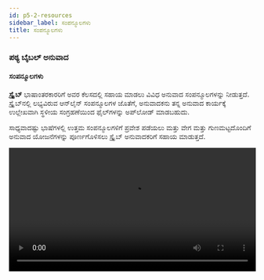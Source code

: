 ```yaml
---
id: p5-2-resources
sidebar_label: ಸಂಪನ್ಮೂಲಗಳು
title: ಸಂಪನ್ಮೂಲಗಳು
---
```

### ಪಠ್ಯ ಬೈಬಲ್ ಅನುವಾದ

#### ಸಂಪನ್ಮೂಲಗಳು

**ಸ್ಕ್ರೈಬ್** ಭಾಷಾಂತರಕಾರರಿಗೆ ಅವರ ಕೆಲಸದಲ್ಲಿ ಸಹಾಯ ಮಾಡಲು ವಿವಿಧ ಅನುವಾದ ಸಂಪನ್ಮೂಲಗಳನ್ನು ನೀಡುತ್ತದೆ. ಸ್ಕ್ರೈಬ್‌ನಲ್ಲಿ ಲಭ್ಯವಿರುವ ಆನ್‌ಲೈನ್ ಸಂಪನ್ಮೂಲಗಳ ಜೊತೆಗೆ, ಅನುವಾದಕನು ತನ್ನ ಅನುವಾದ ಕಾರ್ಯಕ್ಕೆ ಉಲ್ಲೇಖವಾಗಿ ಸ್ಥಳೀಯ ಸಂಗ್ರಹಣೆಯಿಂದ ಫೈಲ್‌ಗಳನ್ನು ಅಪ್‌ಲೋಡ್ ಮಾಡಬಹುದು.

ಸಾಧ್ಯವಾದಷ್ಟು ಭಾಷೆಗಳಲ್ಲಿ ಉತ್ತಮ ಸಂಪನ್ಮೂಲಗಳಿಗೆ ಪ್ರವೇಶ ಪಡೆಯಲು ಮತ್ತು ವೇಗ ಮತ್ತು ಗುಣಮಟ್ಟದೊಂದಿಗೆ ಅನುವಾದ ಯೋಜನೆಗಳನ್ನು ಪೂರ್ಣಗೊಳಿಸಲು ಸ್ಕ್ರೈಬ್ ಅನುವಾದಕರಿಗೆ ಸಹಾಯ ಮಾಡುತ್ತದೆ.

<video controls src="/0.7.4/en-import-resources.mov.mp4" width="100%" type="video/mov"/>

#### ಸಂಪನ್ಮೂಲಗಳ ವಿಧಗಳು

ಕೆಳಗಿನ ಸಂಪನ್ಮೂಲಗಳು ಸ್ಕ್ರೈಬ್‌ನಲ್ಲಿ ಲಭ್ಯವಿದೆ

<h3>ಬೈಬಲ್</h3>

ನೀವು ಬೈಬಲ್ ಮೇಲೆ ಕ್ಲಿಕ್ ಮಾಡಿದರೆ ಮೂರು ಟ್ಯಾಬ್‌ಗಳಿವೆ:

### ಬೈಬಲ್, ರಿಸೋರ್ಸ್, ಕಲೆಕ್ಷನ್ 

**<i>ನಿಮ್ಮ ಆಯ್ಕೆಯ ಬೈಬಲ್ ಅನ್ನು ಡೌನ್‌ಲೋಡ್ ಮಾಡಲು,</i>**  **ರಿಸೋರ್ಸ್ ಟ್ಯಾಬ್**.

ಬೈಬಲ್‌ನಿಂದ ಸಂಪನ್ಮೂಲಗಳನ್ನು ಪೂರ್ವನಿಯೋಜಿತವಾಗಿ ಇಂಗ್ಲಿಷ್‌ನಲ್ಲಿ ಪ್ರದರ್ಶಿಸಲಾಗುತ್ತದೆ; ಇತರ ಭಾಷೆಗಳಲ್ಲಿ ಸಂಪನ್ಮೂಲಗಳನ್ನು ಡೌನ್‌ಲೋಡ್ ಮಾಡಲು, ಸೂಚನೆಗಳನ್ನು ಅನುಸರಿಸಿ.
- **ರಿಸೋರ್ಸ** ಟ್ಯಾಬ್ ಮೇಲೆ ಕ್ಲಿಕ್ ಮಾಡಿ
- ಭಾಷಾ ಡ್ರಾಪ್-ಡೌನ್‌ನಿಂದ **ಭಾಷೆ** ಆಯ್ಕೆಮಾಡಿ
- **ಟೈಪ್** ಡ್ರಾಪ್‌ಡೌನ್‌ನಿಂದ **ಬೈಬಲ್** ಅಥವಾ **ಅಲೈನ್ಡ್ ಬೈಬಲ್** ಆಯ್ಕೆಮಾಡಿ
- ಡೌನ್‌ಲೋಡ್ ಐಕಾನ್ ಆಯ್ಕೆಮಾಡಿ

ಒಮ್ಮೆ ನೀವು ಬೈಬಲ್ ಟ್ಯಾಬ್ ಅನ್ನು ಕ್ಲಿಕ್ ಮಾಡಿದರೆ, ಡೌನ್‌ಲೋಡ್ ಮಾಡಿದ ಬೈಬಲ್ ಪಟ್ಟಿಯ ಮೇಲ್ಭಾಗದಲ್ಲಿರುತ್ತದೆ. ಡೌನ್‌ಲೋಡ್ ಮಾಡಲಾದ ಸಂಪನ್ಮೂಲಗಳನ್ನು ಟ್ರ್ಯಾಕ್ ಮಾಡಲು ಇದು ನಿಮ್ಮನ್ನು ಅನುಮತಿಸುತ್ತದೆ.
ಸಂಪನ್ಮೂಲ ವಿಭಾಗದಲ್ಲಿ ಒದಗಿಸಲಾದ ವಿಂಡೋದಲ್ಲಿ ಭಾಷೆ ಮತ್ತು ಟೈಪ್‌ನಂತಹ ಮಾಹಿತಿಯನ್ನು ನಮೂದಿಸುವ ಮೂಲಕ ನೀವು ಬೈಬಲ್ ಅನ್ನು ಆಯ್ಕೆ ಮಾಡಬಹುದು.
ಬೈಬಲ್ ಟ್ಯಾಬ್ ಅನ್ನು ಕ್ಲಿಕ್ ಮಾಡುವ ಮೂಲಕ, ನೀವು ಡೌನ್‌ಲೋಡ್ ಮಾಡಿದ ಬೈಬಲ್ ಅನ್ನು ಉಲ್ಲೇಖಕ್ಕಾಗಿ ಪ್ರವೇಶಿಸಲು ಸಾಧ್ಯವಾಗುತ್ತದೆ.

**<i>ಸ್ಥಳೀಯದಿಂದ ರಿಸೋರ್ಸ ಅಪ್‌ಲೋಡ್ ಮಾಡಲು,</i>**  **ಕಲೆಕ್ಷನ್ ಟ್ಯಾಬ್**

ಇದಕ್ಕಾಗಿ ಸ್ಕ್ರಿಪ್ಚರ್ ಬುರ್ರಿಟೋ ಸಕ್ರಿಯಗೊಳಿಸಿದ ಸಂಪನ್ಮೂಲ ಫೋಲ್ಡರ್ ಅಗತ್ಯವಿದೆ.[ಸ್ಕ್ರಿಪ್ಚರ್ ಬುರ್ರಿಟೋ ಫೋಲ್ಡರ್ ಅನ್ನು ಹೇಗೆ ರಚಿಸುವುದು?](../../How-to/p9-1-scripture%20burrito)

ಸ್ಕ್ರೈಬ್‌ಗೆ ಅಪ್‌ಲೋಡ್ ಮಾಡುವ ಮೂಲಕ ನಿಮ್ಮ ಸ್ಥಳೀಯ ಕಂಪ್ಯೂಟರ್‌ನಿಂದ ಸಂಪನ್ಮೂಲಗಳನ್ನು ಸಹ ನೀವು ಉಲ್ಲೇಖಿಸಬಹುದು.

- ಸ್ಥಳೀಯ ಸಂಗ್ರಹಣೆಯಿಂದ ಸಂಪನ್ಮೂಲಗಳನ್ನು ಆಮದು ಮಾಡಿಕೊಳ್ಳಲು **ಕಲೆಕ್ಷನ್** ಟ್ಯಾಬ್ ಮೇಲೆ ಕ್ಲಿಕ್ ಮಾಡಿ
- **ಸೆಲೆಕ್ಟ್ ಫೋಲ್ಡರ್** ಮೇಲೆ ಕ್ಲಿಕ್ ಮಾಡಿ
- ನೀವು ಅಪ್‌ಲೋಡ್ ಮಾಡಲು ಬಯಸುವ ನಿಮ್ಮ ಕಂಪ್ಯೂಟರ್‌ನಿಂದ ಫೈಲ್ ಅನ್ನು ಆಯ್ಕೆಮಾಡಿ
- ಅಪ್ಲೋಡ್ ಆಯ್ಕೆಯನ್ನು ಆರಿಸಿ
- ನೀವು **ಬೈಬಲ್** ಟ್ಯಾಬ್ ಅನ್ನು ಕ್ಲಿಕ್ ಮಾಡಿದರೆ ಫೈಲ್ ಅನ್ನು ನೋಡಲು ನಿಮಗೆ ಸಾಧ್ಯವಾಗುತ್ತದೆ.

<video controls src="/0.7.4/en-import-resources.mp4" width="100%" type="video/mov"/>

### ಇತರ ಉಲ್ಲೇಖ ಸಂಪನ್ಮೂಲಗಳನ್ನು ಡೌನ್‌ಲೋಡ್ ಮಾಡಲು

ಕೆಳಗಿನ ಸಂಪನ್ಮೂಲಗಳನ್ನು **ಆನ್‌ಲೈನ್** ಮತ್ತು **ಆಫ್‌ಲೈನ್** ಎರಡನ್ನೂ ಬಳಸಬಹುದು: **ಅನುವಾದ ಟಿಪ್ಪಣಿಗಳು, ಅನುವಾದ ಪದಗಳು, ಅನುವಾದ ಪ್ರಶ್ನೆಗಳು, ಅನುವಾದ ಅಕಾಡೆಮಿ ಮತ್ತು OBS ಸಂಪನ್ಮೂಲಗಳು**

ಬಳಕೆದಾರರು ಈ ಸಂಪನ್ಮೂಲಗಳ ಮೇಲೆ ಕ್ಲಿಕ್ ಮಾಡುವ ಮೂಲಕ ಆನ್‌ಲೈನ್‌ನಲ್ಲಿ ಪ್ರವೇಶಿಸಬಹುದು. ಆದಾಗ್ಯೂ, ಆನ್‌ಲೈನ್ ಬಳಕೆಗಾಗಿ, ಸಂಪನ್ಮೂಲದ ಬಳಕೆಯ ಉದ್ದಕ್ಕೂ ಇಂಟರ್ನೆಟ್ ಸಂಪರ್ಕದ ಅಗತ್ಯವಿದೆ ಎಂಬುದನ್ನು ಗಮನಿಸುವುದು ಮುಖ್ಯ.

#### ಸಂಪನ್ಮೂಲಗಳನ್ನು ಡೌನ್‌ಲೋಡ್ ಮಾಡಲು ಹಂತಗಳು

- ಇಚ್ಚಿಸಿದ ಭಾಷೆಗಾಗಿ ಅನುವಾದ ನೋಟ್‌ಗಳ ಮೇಲೆ ಹೋವರ್ ಮಾಡಿ
- ಬಲಭಾಗದಲ್ಲಿ, ಡೌನ್‌ಲೋಡ್ ಐಕಾನ್ ಕ್ಲಿಕ್ ಮಾಡಿ <img src="/0.5.3/download.png"  width="30px" alt="download"/>
- ಆಯ್ಕೆಮಾಡಿದ ಸಂಪನ್ಮೂಲವನ್ನು ಡೌನ್‌ಲೋಡ್ ಮಾಡಲಾಗುತ್ತದೆ ಮತ್ತು **ಸಂಪನ್ಮೂಲ ಡೌನ್‌ಲೋಡ್ ಮುಗಿದಿದೆ** ಎಂಬ ಸಂದೇಶವು ಕೆಳಗಿನ ಎಡಭಾಗದಲ್ಲಿ ಗೋಚರಿಸುತ್ತದೆ
- ಡೌನ್‌ಲೋಡ್ ಮಾಡಿದ ಸಂಪನ್ಮೂಲವು ಸಂಪನ್ಮೂಲ ಪಟ್ಟಿಯ ಮೇಲ್ಭಾಗದಲ್ಲಿ **ಡೌನ್‌ಲೋಡ್ ಮಾಡಿದ ಸಂಪನ್ಮೂಲಗಳು** ಅಡಿಯಲ್ಲಿ ಗೋಚರಿಸುತ್ತದೆ
- ಡೌನ್‌ಲೋಡ್ ಮಾಡಿದ ಸಂಪನ್ಮೂಲಗಳಲ್ಲಿ **ರಿಫ್ರೆಶ್ ಐಕಾನ್** ಇದೆ <img src="/0.5.3/refreshbutton.png"  width="30px" alt="refresh"/> ಇದು ನವೀಕರಣಗಳಿಗಾಗಿ ಪರಿಶೀಲಿಸಲು ನಿಮಗೆ ಅನುಮತಿಸುತ್ತದೆ
   - ನವೀಕರಣಗಳು ಲಭ್ಯವಿದ್ದರೆ, ಸಂಪನ್ಮೂಲವನ್ನು ಇತ್ತೀಚಿನ ಆವೃತ್ತಿಗೆ ನವೀಕರಿಸಲಾಗುತ್ತದೆ
   - ಯಾವುದೇ ನವೀಕರಣಗಳು ಲಭ್ಯವಿಲ್ಲದಿದ್ದರೆ, ಯಾವುದೇ ನವೀಕರಣಗಳು ಲಭ್ಯವಿಲ್ಲ ಎಂದು ಹೇಳುವ ಪಾಪ್-ಅಪ್ ಸಂದೇಶವು ಕಾಣಿಸಿಕೊಳ್ಳುತ್ತದೆ
- ಬಳಕೆಯಾಗದ ಸಂಪನ್ಮೂಲಗಳನ್ನು ತೆಗೆದುಹಾಕಲು **ಟ್ರ್ಯಾಶ್ ಬಿನ್** ಐಕಾನ್ ಕ್ಲಿಕ್ ಮಾಡಿ <img src="/0.5.3/trashbin.png"  width="30px" alt="trashbin"/>



:::note ಟಿಪ್ಪಣಿ

ಇಂಟರ್ನೆಟ್ ಸಂಪರ್ಕವನ್ನು ಲೆಕ್ಕಿಸದೆ, ಸ್ಕ್ರೈಬ್ ಬಳಕೆದಾರರಿಗೆ ಆನ್‌ಲೈನ್ ಮತ್ತು ಆಫ್‌ಲೈನ್ ಎರಡೂ ವಿಧಾನಗಳಲ್ಲಿ ತನ್ನ ಸಂಪನ್ಮೂಲಗಳನ್ನು ಪ್ರವೇಶಿಸಲು ಮತ್ತು ಬಳಸಿಕೊಳ್ಳಲು ನಮ್ಯತೆಯನ್ನು ಒದಗಿಸುತ್ತದೆ..

:::

<!-- 
<video controls src="/0.5.6/en-download-resources-cmn.mov" width="100%" type="video/mov"/> -->

### ಅನುವಾದ ಟಿಪ್ಪಣಿಗಳು
(ಆನ್‌ಲೈನ್ ಮತ್ತು ಆಫ್‌ಲೈನ್‌ನಲ್ಲಿ ಲಭ್ಯವಿದೆ)

ಸ್ಕ್ರೈಬ್ ಪ್ರಸ್ತುತ ವಿವಿಧ ಭಾಷೆಗಳಲ್ಲಿ ಅನುವಾದ ಟಿಪ್ಪಣಿಗಳನ್ನು (ಆನ್‌ಲೈನ್ ಮತ್ತು ಆಫ್‌ಲೈನ್) ಬೆಂಬಲಿಸುತ್ತದೆ.

<video controls src="/0.7.4/en_translation_notes.mp4" width="100%" type="video/mov"/>

### ಅನುವಾದ ಮಲ್ಟಿಮೀಡಿಯಾ ಸಂಪನ್ಮೂಲಗಳು
(ಆನ್‌ಲೈನ್ ಮತ್ತು ಆಫ್‌ಲೈನ್‌ನಲ್ಲಿ ಲಭ್ಯವಿದೆ)

ಇವು ಚಿತ್ರಗಳಂತಹ ಮಲ್ಟಿಮೀಡಿಯಾ ಮತ್ತು ದೃಶ್ಯ ಸಾಧನಗಳಾಗಿವೆ, ಇದು ಅನುವಾದ ಪ್ರಕ್ರಿಯೆಗೆ ಸಹಾಯ ಮಾಡುತ್ತದೆ ಮತ್ತು ಸುಧಾರಿಸುತ್ತದೆ. ವಿಶೇಷವಾಗಿ ದೃಶ್ಯ ಅಥವಾ ನಿರೂಪಣಾ ವಿಷಯಕ್ಕೆ ಸಂಬಂಧಿಸಿದಂತೆ, ಅವು ನಿಖರ ಮತ್ತು ಸಾಂಸ್ಕೃತಿಕವಾಗಿ ಸೂಕ್ತವಾದ ಅನುವಾದಗಳನ್ನು ಖಚಿತಪಡಿಸಿಕೊಳ್ಳಲು, ಸಂದರ್ಭೋಚಿತ ತಿಳುವಳಿಕೆಯನ್ನು ಒದಗಿಸಲು ಮತ್ತು ಸಂಕೀರ್ಣ ಪರಿಕಲ್ಪನೆಗಳನ್ನು ಸ್ಪಷ್ಟಪಡಿಸಲು ಸಹಾಯ ಮಾಡುತ್ತವೆ.

<img src="/0.7.4/en-multimedia.png"  width="1000px" alt="file menu"/>

### ಅನುವಾದ ಪದಗಳ ಲಿಂಕ್‌ಗಳು
(ಆನ್‌ಲೈನ್ ಮತ್ತು ಆಫ್‌ಲೈನ್‌ನಲ್ಲಿ ಲಭ್ಯವಿದೆ)

ಈ ವಿಭಾಗವು ಪ್ರಮುಖ ಬೈಬಲ್ನ ಪದಗಳ ಪಟ್ಟಿಯನ್ನು ನೀಡುತ್ತದೆ.

#### ಅನುವಾದ ಪದಗಳ ಲಿಂಕ್‌ ಉಲ್ಲೇಖಿಸಲು ಕ್ರಮಗಳು

- ಯೋಜನೆಯನ್ನು ತೆರೆಯಿರಿ ಮತ್ತು, ಹೊಸ ಲೇಔಟ್ ಐಕಾನ್ ಮೇಲೆ ಕ್ಲಿಕ್ ಮಾಡಿ
- ಹೊಸ ಕಾಲಮ್‌ನಲ್ಲಿ, **ಸಂಪನ್ಮೂಲ ಆಯ್ಕೆ** ಮೇಲೆ ಕ್ಲಿಕ್ ಮಾಡಿ ಅಥವಾ ಮಾಡ್ಯೂಲ್ ಅನ್ನು ಲೋಡ್ ಮಾಡಿ
- ಈ ಕ್ರಿಯೆಯು ಸಂಪನ್ಮೂಲ ಪುಟವನ್ನು ತೆರೆಯುತ್ತದೆ
- ಅಲ್ಲಿಂದ, ನಿಮಗೆ ಅಗತ್ಯವಿರುವ ಭಾಷೆಗಾಗಿ ಅನುವಾದ ಪದಗಳ ಲಿಂಕ್‌ನ್ನು ಆಯ್ಕೆಮಾಡಿ
- ಆಯ್ಕೆ ಮಾಡಿದ ಸಂಪನ್ಮೂಲವು ನಂತರ ಉಲ್ಲೇಖ ಕಾಲಮ್‌ನಲ್ಲಿ ಗೋಚರಿಸುತ್ತದೆ

<video controls src="/0.7.4/en-translation-word-links.mp4" width="100%" type="video/mov"/>

**ಅನುವಾದ ಪದ ಲಿಂಕ್‌ಗಳನ್ನು ಅಪ್‌ಲೋಡ್ ಮಾಡಿ (ಸಹಾಯ ಸಂಪನ್ಮೂಲಗಳು)**  

ಬಳಕೆದಾರರು ತಮ್ಮ ಸ್ಥಳೀಯ ಸಾಧನದಿಂದ ಉಲ್ಲೇಖಕ್ಕಾಗಿ ನೇರವಾಗಿ ಅನುವಾದ ಪದ ಲಿಂಕ್‌ಗಳ (twl) ಸಂಪನ್ಮೂಲಗಳನ್ನು ಅಪ್‌ಲೋಡ್ ಮಾಡುವ ಆಯ್ಕೆಯನ್ನು ಹೊಂದಿರುತ್ತಾರೆ. ಸರಿಯಾದ ಕಾರ್ಯವನ್ನು ಖಚಿತಪಡಿಸಿಕೊಳ್ಳಲು, ಅಪ್‌ಲೋಡ್ ಮಾಡಿದ ಫೋಲ್ಡರ್ ಎರಡನ್ನೂ ಒಳಗೊಂಡಿರಬೇಕು:  

- ಅನುವಾದ ಪದ ಲಿಂಕ್‌ಗಳು (twl) ಫೈಲ್‌ಗಳು 

- ಅನುವಾದ ಪದ (tw) ಫೈಲ್‌ಗಳು 

twl ಫೈಲ್‌ಗಳು ಅಗತ್ಯ ಪದ ವ್ಯಾಖ್ಯಾನಗಳು ಮತ್ತು ಬೈಬಲ್ ಉಲ್ಲೇಖಗಳನ್ನು ಒದಗಿಸುತ್ತವೆ. ಸಂಪೂರ್ಣ ಮತ್ತು ತಡೆರಹಿತ ಬಳಕೆದಾರ ಅನುಭವಕ್ಕಾಗಿ ಎರಡೂ ಅಗತ್ಯವಿದೆ. 

**ಸ್ಥಳೀಯ ಸಾಧನದಿಂದ twl ಸಂಪನ್ಮೂಲಗಳನ್ನು ಅಪ್‌ಲೋಡ್ ಮಾಡುವ ಹಂತಗಳು**  

- ಹೊಸ ವಿನ್ಯಾಸದಲ್ಲಿ ಸಂಪನ್ಮೂಲ ಆಯ್ಕೆ ಅಥವಾ  ಲೋಡ್ ಮಾಡ್ಯೂಲ್ ಐಕಾನ್ ಅನ್ನು   ಆಯ್ಕೆ ಮಾಡಿ 

- ಅಪ್‌ಲೋಡ್ ಸಹಾಯ ಸಂಪನ್ಮೂಲ ಬಟನ್ ಕ್ಲಿಕ್ ಮಾಡಿ 

- ಸಂಗ್ರಹಣಾ ಟ್ಯಾಬ್ ಅಡಿಯಲ್ಲಿ, ಫೋಲ್ಡರ್ ಆಯ್ಕೆ  ಕ್ಲಿಕ್ ಮಾಡಿ ಮತ್ತು twl ಮತ್ತು tW ಫೈಲ್‌ಗಳನ್ನು ಹೊಂದಿರುವ ಫೋಲ್ಡರ್ ಅನ್ನು ಆಯ್ಕೆ ಮಾಡಿಿ 

- ಅಪ್‌ಲೋಡ್ ಕ್ಲಿಕ್ ಮಾಡಿ 

ಅಪ್‌ಲೋಡ್ ಮಾಡಿದ ನಂತರ, ಫೋಲ್ಡರ್ ಡೌನ್‌ಲೋಡ್ ಮಾಡಿದ ಸಂಪನ್ಮೂಲಗಳ ವಿಭಾಗದಲ್ಲಿ ಕಾಣಿಸಿಕೊಳ್ಳುತ್ತದೆ, ಅಪ್‌ಲೋಡ್ ಮಾಡಿದ ಟ್ಯಾಗ್‌ನೊಂದಿಗೆ ಗುರುತಿಸಲಾಗಿದೆ. 

tw ಫೈಲ್‌ಗಳು ಕಾಣೆಯಾಗಿದ್ದರೆ ಮತ್ತು ಬಳಕೆದಾರರು twl ಸಂಪನ್ಮೂಲವನ್ನು ತೆರೆಯಲು ಪ್ರಯತ್ನಿಸಿದರೆ, ದೋಷ ಸಂದೇಶ ಕಾಣಿಸಿಕೊಳ್ಳುತ್ತದೆ: 

**"ದಯವಿಟ್ಟು ಆಯ್ಕೆಮಾಡಿದ twl ಸಂಪನ್ಮೂಲಕ್ಕೆ ಅನುಗುಣವಾದ tw ಸಂಪನ್ಮೂಲವನ್ನು ಅಪ್‌ಲೋಡ್ ಮಾಡಿ."**

ಇದನ್ನು ಪರಿಹರಿಸಲು, ಬಳಕೆದಾರರು ಅದೇ [twl ಸಂಪನ್ಮೂಲಗಳನ್ನು ಅಪ್‌ಲೋಡ್ ಮಾಡುವ ಹಂತಗಳು](../Common%20Functionality/p5-2-resources.md#ಸ್ಥಳೀಯ-ಸಾಧನದಿಂದ-twl-ಸಂಪನ್ಮೂಲಗಳನ್ನು-ಅಪ್‌ಲೋಡ್-ಮಾಡುವ-ಹಂತಗಳು) ಬಳಸಿಕೊಂಡು ಅನುಗುಣವಾದ **tw** ಸಂಪನ್ಮೂಲವನ್ನು ಅಪ್‌ಲೋಡ್ ಮಾಡಬೇಕು. ದೋಷಗಳನ್ನು ತಪ್ಪಿಸಲು ಮತ್ತು ಸಹಾಯ ಸಂಪನ್ಮೂಲಕ್ಕೆ ಸರಿಯಾದ ಪ್ರವೇಶವನ್ನು ಖಚಿತಪಡಿಸಿಕೊಳ್ಳಲು ಫೋಲ್ಡರ್ TWL ಮತ್ತು tW ಎರಡೂ ಫೈಲ್‌ಗಳನ್ನು ಹೊಂದಿದೆ ಎಂದು ಯಾವಾಗಲೂ ಖಚಿತಪಡಿಸಿಕೊಳ್ಳಿ.

<video controls src="/0.7.5/en-resourcestwl.mp4" width="100%" type="video/mov"/>

<!-- ### ಅನುವಾದ ಪದಗಳು
(ಆನ್‌ಲೈನ್ ಮತ್ತು ಆಫ್‌ಲೈನ್‌ನಲ್ಲಿ ಲಭ್ಯವಿದೆ)

ಅನುವಾದ ಪದಗಳ ಪಟ್ಟಿಯನ್ನು ಮೂರು ವರ್ಗಗಳಾಗಿ ವಿಂಗಡಿಸಲಾಗಿದೆ:

**KT-ಕೀ ನಿಯಮಗಳು** - ಈ ಪಟ್ಟಿಯು ವ್ಯಾಖ್ಯಾನಗಳು, ಅನುವಾದ ಸಲಹೆಗಳು, ಬೈಬಲ್ ಉಲ್ಲೇಖಗಳು ಮತ್ತು ಪದ ಡೇಟಾದೊಂದಿಗೆ ಬೈಬಲ್‌ನಿಂದ ಹಲವಾರು ಪ್ರಮುಖ ಪದಗಳನ್ನು ಒಳಗೊಂಡಿದೆ.

**ಹೆಸರುಗಳು** - ಈ ಪಟ್ಟಿಯು ಸತ್ಯಗಳು, ಬೈಬಲ್ ಉಲ್ಲೇಖಗಳು, ಬೈಬಲ್ ಕಥೆಗಳಿಂದ ಉದಾಹರಣೆಗಳು ಮತ್ತು ಬೈಬಲ್ನಲ್ಲಿರುವ ಜನರ ಬಗ್ಗೆ ಪದ ಡೇಟಾವನ್ನು ಒಳಗೊಂಡಿದೆ.

**ಇತರ** - ಇದು ಹೆಚ್ಚುವರಿ ಬೈಬಲ್ ಪದಗಳ ಪಟ್ಟಿಯಾಗಿದೆ. ವ್ಯಾಖ್ಯಾನ, ಬೈಬಲ್ ಉಲ್ಲೇಖಗಳು ಮತ್ತು ಪದ ಡೇಟಾವನ್ನು ಪಟ್ಟಿಯಲ್ಲಿ ಸೇರಿಸಲಾಗಿದೆ.

<video controls src="/0.5.6/en-import-resources-transwords.mov" width="100%" type="video/mov"/> -->

### ಅನುವಾದ ಪ್ರಶ್ನೆ
(ಆನ್‌ಲೈನ್ ಮತ್ತು ಆಫ್‌ಲೈನ್‌ನಲ್ಲಿ ಲಭ್ಯವಿದೆ)

ಈ ಸಂಪನ್ಮೂಲ ವರ್ಗವು ನಿರ್ದಿಷ್ಟ ಬೈಬಲ್ ಪುಸ್ತಕಗಳನ್ನು ವಿಶ್ಲೇಷಿಸಲು ಮತ್ತು ಅರ್ಥಮಾಡಿಕೊಳ್ಳಲು ಅನುವಾದಕರಿಗೆ ಸಹಾಯ ಮಾಡಲು ವಿನ್ಯಾಸಗೊಳಿಸಲಾದ ಪ್ರಶ್ನೆಗಳನ್ನು ಒಳಗೊಂಡಿದೆ.
<img src="/0.7.4/en-translationques.png"  width="1000px" alt="file menu"/>

### ಅನುವಾದ ಅಕಾಡೆಮಿ
(ಆನ್‌ಲೈನ್ ಮತ್ತು ಆಫ್‌ಲೈನ್‌ನಲ್ಲಿ ಲಭ್ಯವಿದೆ)

ಭಾಷಾಂತರ ಅಕಾಡೆಮಿಯು ಬೈಬಲ್ ಭಾಷಾಂತರ ಮಾಹಿತಿ ಮತ್ತು ಅನುವಾದಕರಿಗೆ ಸೂಚನೆಗಳಿಗಾಗಿ ಒಂದು ಸಂಪನ್ಮೂಲವಾಗಿದೆ.
<img src="/0.7.4/en-translationacademy.png"  width="1000px" alt="file menu"/>

<!-- ##
To import a resource, follow the steps below.
<video controls src="/0.5.3/importresourcesep.mov" width="100%" type="video/mov"/> -->

### 

### 

### ಓಪನ್ ಬೈಬಲ್ ಸ್ಟೋರೀಸ್ (OBS)

ಓಪನ್ ಬೈಬಲ್ ಸ್ಟೋರೀಸ್ ಎನ್ನುವುದು ಸುಲಭವಾಗಿ ಅರ್ಥಮಾಡಿಕೊಳ್ಳಬಹುದಾದ ಪಠ್ಯದಲ್ಲಿ ಅನುವಾದಕ್ಕಾಗಿ ಲಭ್ಯವಿರುವ ಪ್ರಮುಖ ಬೈಬಲ್ ಕಥೆಗಳ ಸಂಗ್ರಹವಾಗಿದೆ.

ಓಪನ್ ಬೈಬಲ್ ಸ್ಟೋರೀಸ್ ಮೇಲೆ ಕ್ಲಿಕ್ ಮಾಡಿದರೆ ಮೂರು ಟ್ಯಾಬ್‌ಗಳಿವೆ

#### OBS, ರಿಸೋರ್ಸ, ಕಲೆಕ್ಷನ್ 

**<i>ನಿಮ್ಮ ಆಯ್ಕೆಯ ಬೈಬಲ್ ಕಥೆಯನ್ನು ಡೌನ್‌ಲೋಡ್ ಮಾಡಲು</i>** **ರಿಸೋರ್ಸ** ಟ್ಯಾಬ್

ಬೈಬಲ್‌ನಿಂದ ಸಂಪನ್ಮೂಲಗಳನ್ನು ಪೂರ್ವನಿಯೋಜಿತವಾಗಿ ಇಂಗ್ಲಿಷ್‌ನಲ್ಲಿ ಪ್ರದರ್ಶಿಸಲಾಗುತ್ತದೆ; ಇತರ ಭಾಷೆಗಳಲ್ಲಿ ಸಂಪನ್ಮೂಲಗಳನ್ನು ಡೌನ್‌ಲೋಡ್ ಮಾಡಲು, ಸೂಚನೆಗಳನ್ನು ಅನುಸರಿಸಿ.

- **ರಿಸೋರ್ಸ** ಟ್ಯಾಬ್ ಮೇಲೆ ಕ್ಲಿಕ್ ಮಾಡಿ
- ನೀವು ಡೌನ್‌ಲೋಡ್ ಮಾಡಲು ಬಯಸುವ ಸ್ಟೋರೀಸ್ ಆರಿಸಿ
- ಡೌನ್‌ಲೋಡ್ ಐಕಾನ್ ಆಯ್ಕೆಮಾಡಿ
- ಡೌನ್‌ಲೋಡ್ ಮಾಡಿದ ಬೈಬಲ್ ಕಥೆಯು OBS ಟ್ಯಾಬ್‌ನಲ್ಲಿ ಕಾಣಿಸುತ್ತದೆ. ಡೌನ್‌ಲೋಡ್ ಮಾಡಲಾದ ಸಂಪನ್ಮೂಲಗಳನ್ನು ಟ್ರ್ಯಾಕ್ ಮಾಡಲು ಇದು ನಿಮ್ಮನ್ನು ಅನುಮತಿಸುತ್ತದೆ.
- ಸಂಪನ್ಮೂಲ ವಿಭಾಗದಲ್ಲಿ ಭಾಷೆಯನ್ನು ಆಯ್ಕೆ ಮಾಡುವ ಮೂಲಕ ನೀವು OBS ಅನ್ನು ಸಹ ಆಯ್ಕೆ ಮಾಡಬಹುದು.
- OBS ಟ್ಯಾಬ್ ಅನ್ನು ಕ್ಲಿಕ್ ಮಾಡುವುದರ ಮೂಲಕ, ನೀವು ಡೌನ್‌ಲೋಡ್ ಮಾಡಿದ OBS ಕಥೆಯನ್ನು ಉಲ್ಲೇಖಕ್ಕಾಗಿ ಪ್ರವೇಶಿಸಲು ಸಾಧ್ಯವಾಗುತ್ತದೆ.

<video controls src="/0.7.4/en-obsresourcedownload.mp4" width="100%" type="video/mov"/>

**<i>ಸ್ಥಳೀಯದಿಂದ ಸಂಪನ್ಮೂಲಗಳನ್ನು ಅಪ್‌ಲೋಡ್ ಮಾಡಲು</i>** **ಕಲೆಕ್ಷನ್** ಟ್ಯಾಬ್

ಇದಕ್ಕಾಗಿ ಸ್ಕ್ರಿಪ್ಚರ್ ಬುರ್ರಿಟೋ ಸಕ್ರಿಯಗೊಳಿಸಿದ ಸಂಪನ್ಮೂಲ ಫೋಲ್ಡರ್ ಅಗತ್ಯವಿದೆ. [ಸ್ಕ್ರಿಪ್ಚರ್ ಬುರ್ರಿಟೋ ಫೋಲ್ಡರ್ ಅನ್ನು ಹೇಗೆ ರಚಿಸುವುದು?](../../How-to/p9-1-scripture%20burrito)

**ಸ್ಕ್ರೈಬ್** ಗೆ ಅಪ್‌ಲೋಡ್ ಮಾಡುವ ಮೂಲಕ ನಿಮ್ಮ ಸ್ಥಳೀಯ ಕಂಪ್ಯೂಟರ್‌ನಿಂದ ಸಂಪನ್ಮೂಲಗಳನ್ನು ಸಹ ನೀವು ಉಲ್ಲೇಖಿಸಬಹುದು.

- ಸ್ಥಳೀಯ ಸಂಗ್ರಹಣೆಯಿಂದ ಸಂಪನ್ಮೂಲಗಳನ್ನು ಆಮದು ಮಾಡಿಕೊಳ್ಳಲು **ಕಲೆಕ್ಷನ್** ಟ್ಯಾಬ್ ಮೇಲೆ ಕ್ಲಿಕ್ ಮಾಡಿ
- **ಸೆಲೆಕ್ಟ್ ಫೋಲ್ಡರ್** ಮೇಲೆ ಕ್ಲಿಕ್ ಮಾಡಿ
- ನೀವು ಅಪ್‌ಲೋಡ್ ಮಾಡಲು ಬಯಸುವ ನಿಮ್ಮ ಕಂಪ್ಯೂಟರ್‌ನಿಂದ ಫೈಲ್ ಅನ್ನು ಆಯ್ಕೆಮಾಡಿ
- ಅಪ್ಲೋಡ್ ಆಯ್ಕೆಯನ್ನು ಆರಿಸಿ
   ನೀವು OBS ಟ್ಯಾಬ್ ಅನ್ನು ಕ್ಲಿಕ್ ಮಾಡಿದರೆ ಫೈಲ್ ಅನ್ನು ನೋಡಲು ನಿಮಗೆ ಸಾಧ್ಯವಾಗುತ್ತದೆ.

<video controls src="/0.7.4/en-obsresourcecollection.mp4" width="100%" type="video/mov"/>

### OBS ಅನುವಾದ ಟಿಪ್ಪಣಿಗಳು

OBS ಅನುವಾದ ಟಿಪ್ಪಣಿಗಳು ಅನುವಾದಕರಿಗೆ ಅವರ ಅನುವಾದ ಕಾರ್ಯದಲ್ಲಿ ಸಹಾಯ ಮಾಡಲು ಕಥೆಗಳಿಗೆ ವಿವರಣಾತ್ಮಕ ಮಾಹಿತಿಯನ್ನು ಒದಗಿಸುತ್ತದೆ.

<img src="/0.7.4/en-obstransnotes.png"  width="1000px" alt="file menu"/>
<img src="/0.7.4/en-obstransnotes1.png"  width="1000px" alt="file menu"/>

### OBS ಅನುವಾದ ಪ್ರಶ್ನೆಗಳು

ಈ ಪ್ರಶ್ನೆಗಳು ಅನುವಾದಕರಿಗೆ ಉದ್ದೇಶಿತ ಅರ್ಥವನ್ನು ಪ್ರೇಕ್ಷಕರಿಗೆ ಸ್ಪಷ್ಟವಾಗಿ ತಿಳಿಸಲಾಗಿದೆಯೇ ಎಂದು ನಿರ್ಧರಿಸಲು ಅನುವು ಮಾಡಿಕೊಡುತ್ತದೆ.
<img src="/0.7.4/en-obstransques.png"  width="1000px" alt="file menu"/>
<img src="/0.7.4/en-obstransques1.png"  width="1000px" alt="file menu"/>

### OBS ಅನುವಾದ ಪದಗಳ ಲಿಂಕ್‌ಗಳು

ಈ ವಿಭಾಗವು ಪ್ರಮುಖ ಬೈಬಲ್ ಪದಗಳ ಪಟ್ಟಿಯನ್ನು ನೀಡುತ್ತದೆ.
<img src="/0.7.4/en-obstranswl.png"  width="1000px" alt="file menu"/>
<img src="/0.7.4/en-obstranswl1.png"  width="1000px" alt="file menu"/>

### ಆಡಿಯೋ
**ಆಡಿಯೊ ಸಂಪನ್ಮೂಲವನ್ನು ಆಮದು ಮಾಡಿಕೊಳ್ಳಲು ಕ್ರಮಗಳು**

ಇದಕ್ಕಾಗಿ ಸ್ಕ್ರಿಪ್ಚರ್ ಬುರ್ರಿಟೋ ಸಕ್ರಿಯಗೊಳಿಸಿದ ಸಂಪನ್ಮೂಲ ಫೋಲ್ಡರ್ ಅಗತ್ಯವಿದೆ. [ಸ್ಕ್ರಿಪ್ಚರ್ ಬುರ್ರಿಟೋ ಫೋಲ್ಡರ್ ಅನ್ನು ಹೇಗೆ ರಚಿಸುವುದು?](../../How-to/p9-1-scripture%20burrito)

- ಪ್ರಾಜೆಕ್ಟ್ ತೆರೆಯಿರಿ ಮತ್ತು ಎಡಿಟರ್ ಪೇನ್‌ನಲ್ಲಿ ಹೊಸ ಲೇಔಟ್ ಐಕಾನ್ ಮೇಲೆ ಕ್ಲಿಕ್ ಮಾಡಿ
- ಹೊಸ ಕಾಲಮ್‌ನಲ್ಲಿ, **ಕಲೆಕ್ಷನ್** ಮೇಲೆ ಕ್ಲಿಕ್ ಮಾಡಿ
- ಈ ಕ್ರಿಯೆಯು ಸಂಪನ್ಮೂಲ ಪುಟವನ್ನು ತೆರೆಯುತ್ತದೆ
- **ಆಡಿಯೋ** ಆಯ್ಕೆಮಾಡಿ
- ಸ್ಥಳೀಯ ಸಂಗ್ರಹಣೆಯಿಂದ ಸಂಪನ್ಮೂಲಗಳನ್ನು ಆಮದು ಮಾಡಿಕೊಳ್ಳಲು **ಕಲೆಕ್ಷನ್** ಟ್ಯಾಬ್ ಮೇಲೆ ಕ್ಲಿಕ್ ಮಾಡಿ
- **ಸೆಲೆಕ್ಟ್ ಫೋಲ್ಡರ್** ಮೇಲೆ ಕ್ಲಿಕ್ ಮಾಡಿ
- ನೀವು ಅಪ್‌ಲೋಡ್ ಮಾಡಲು ಬಯಸುವ ನಿಮ್ಮ ಕಂಪ್ಯೂಟರ್‌ನಿಂದ ಫೈಲ್ ಅನ್ನು ಆಯ್ಕೆಮಾಡಿ
- ಅಪ್ಲೋಡ್ ಆಯ್ಕೆಯನ್ನು ಆರಿಸಿ

ನೀವು **ಆಡಿಯೋ** ಟ್ಯಾಬ್ ಅನ್ನು ಕ್ಲಿಕ್ ಮಾಡಿದರೆ ಫೈಲ್ ಅನ್ನು ನೋಡಲು ನಿಮಗೆ ಸಾಧ್ಯವಾಗುತ್ತದೆ.

<video controls src="/0.7.4/en_audio.mp4" width="100%" type="video/mov"/>

### ಸಹಾಯ ಸಂಪನ್ಮೂಲಗಳನ್ನು ಅಪ್‌ಲೋಡ್ ಮಾಡಿ

ಈ ವೈಶಿಷ್ಟ್ಯದ ಬಗ್ಗೆ ತಿಳಿಯಲು [ಈ ಪುಟಕ್ಕೆ ಹೋಗಿ](../../How-to/p9-2-offlineupload.md).
